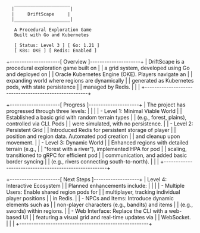        _____________________
      |                     |
      |     DriftScape     |
      |_____________________|

       A Procedural Exploration Game
       Built with Go and Kubernetes

       [ Status: Level 3 ] [ Go: 1.21 ]
       [ K8s: OKE ] [ Redis: Enabled ]


+---------------------[ Overview ]---------------------+
| DriftScape is a procedural exploration game built on |
| a grid system, developed using Go and deployed on    |
| Oracle Kubernetes Engine (OKE). Players navigate an  |
| expanding world where regions are dynamically        |
| generated as Kubernetes pods, with state persistence |
| managed by Redis.                                    |
|                                                      |
+------------------------------------------------------+

+---------------------[ Progress ]---------------------+
| The project has progressed through three levels:     |
|                                                      |
| - Level 1: Minimal Viable World                     |
|   Established a basic grid with random terrain types |
|   (e.g., forest, plains), controlled via CLI. Pods   |
|   were simulated, with no persistence.               |
| - Level 2: Persistent Grid                          |
|   Introduced Redis for persistent storage of player  |
|   position and region data. Automated pod creation   |
|   and cleanup upon movement.                        |
| - Level 3: Dynamic World                            |
|   Enhanced regions with detailed terrain (e.g.,      |
|   "forest with a river"), implemented HPA for pod    |
|   scaling, transitioned to gRPC for efficient pod    |
|   communication, and added basic border syncing     |
|   (e.g., rivers connecting south-to-north).          |
|                                                      |
+------------------------------------------------------+

+---------------------[ Next Steps ]-------------------+
| Level 4: Interactive Ecosystem                       |
| Planned enhancements include:                        |
|                                                      |
| - Multiple Users: Enable shared region pods for      |
|   multiplayer, tracking individual player positions  |
|   in Redis.                                          |
| - NPCs and Items: Introduce dynamic elements such as |
|   non-player characters (e.g., bandits) and items    |
|   (e.g., swords) within regions.                    |
| - Web Interface: Replace the CLI with a web-based UI |
|   featuring a visual grid and real-time updates via  |
|   WebSocket.                                        |
|                                                      |
+------------------------------------------------------+
